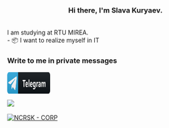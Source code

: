 <h3 align="center"> Hi there, I'm Slava Kuryaev. </h3>
<br>
	I am studying at RTU MIREA.<br>
- 📦 I want to realize myself in IT<br>

<h3 align="left">  Write to me in private messages  </h3>
   <a href="https://t.me/nanazip" target="_blank"><img align="center" src="https://github.com/necrosskull/necrosskull/blob/main/props/telegram_button_icon_151837.svg" alt="titaniumbakup" height="50" width="100"/></a>
 
<p>



[![](https://img.shields.io/badge/enjoy-FUTURE-ff1414.svg?style=flat-square)](https://necrosskull.ru)
 
 [![NCRSK - CORP](https://img.shields.io/static/v1?label=NCRSK&message=CORP&color=%239a68af&style=for-the-badge)](https://necrosskull.ru)
 
